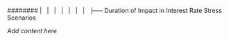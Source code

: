 ######## |   |   |   |   |   |   |   ├── Duration of Impact in Interest Rate Stress Scenarios

*Add content here*